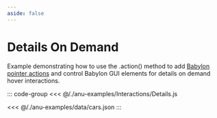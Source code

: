 ```yaml
---
aside: false
---
```

<script setup>
import { details } from '../anu-examples/Interactions/Details.js'
//import singleView  from '../vue_components/singleView.vue'
</script>

# Details On Demand

Example demonstrating how to use the .action() method to add [Babylon pointer actions](https://doc.babylonjs.com/features/featuresDeepDive/events/actions) and control Babylon GUI elements for details on demand hover interactions. 

<singleView :scene="details" />

::: code-group
<<< @/./anu-examples/Interactions/Details.js 

<<< @/./anu-examples/data/cars.json
:::